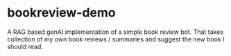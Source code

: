 # bookreview-demo
A RAG based genAI implementation of a simple book review bot. That takes collection of my own book reviews / summaries and suggest the new book I should read.
